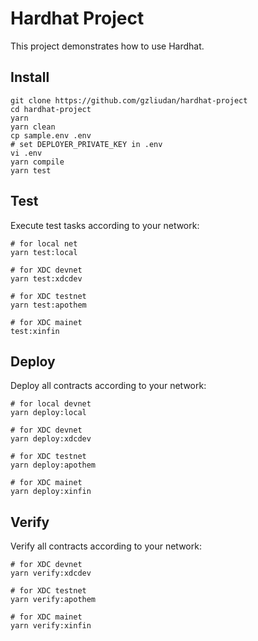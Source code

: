 # Hardhat Project

This project demonstrates how to use Hardhat.

## Install

```shell
git clone https://github.com/gzliudan/hardhat-project
cd hardhat-project
yarn
yarn clean
cp sample.env .env
# set DEPLOYER_PRIVATE_KEY in .env
vi .env
yarn compile
yarn test
```

## Test

Execute test tasks according to your network:

```shell
# for local net
yarn test:local

# for XDC devnet
yarn test:xdcdev

# for XDC testnet
yarn test:apothem

# for XDC mainet
test:xinfin
```

## Deploy

Deploy all contracts according to your network:

```shell
# for local devnet
yarn deploy:local

# for XDC devnet
yarn deploy:xdcdev

# for XDC testnet
yarn deploy:apothem

# for XDC mainet
yarn deploy:xinfin
```

## Verify

Verify all contracts according to your network:

```shell
# for XDC devnet
yarn verify:xdcdev

# for XDC testnet
yarn verify:apothem

# for XDC mainet
yarn verify:xinfin
```
